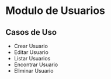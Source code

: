 # Modulo de Usuarios

## Casos de Uso
- Crear Usuario
- Editar Usuario
- Listar Usuarios
- Encontrar Usuario
- Eliminar Usuario